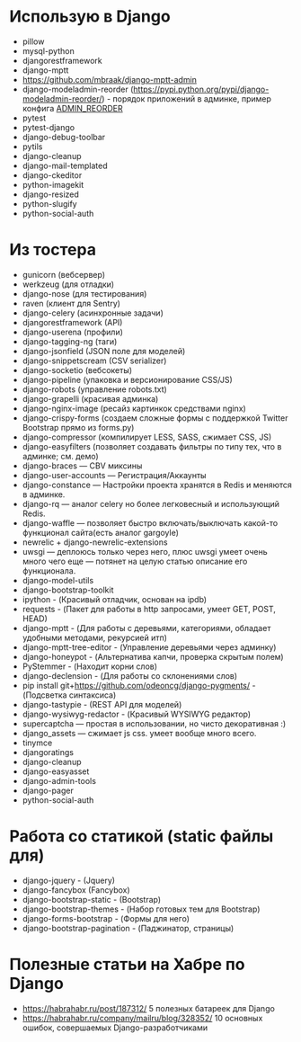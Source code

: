 # Использую в Django

* pillow
* mysql-python
* djangorestframework
* django-mptt
* https://github.com/mbraak/django-mptt-admin
* django-modeladmin-reorder (https://pypi.python.org/pypi/django-modeladmin-reorder/) - порядок приложений в админке, пример конфига [ADMIN_REORDER](https://github.com/Dim4n/djangohub/blob/master/ADMIN_REORDER "ADMIN_REORDER")
* pytest
* pytest-django
* django-debug-toolbar
* pytils
* django-cleanup
* django-mail-templated
* django-ckeditor
* python-imagekit
* django-resized
* python-slugify
* python-social-auth 

# Из тостера

* gunicorn (вебсервер)
* werkzeug (для отладки)
* django-nose (для тестирования)
* raven (клиент для Sentry)
* django-celery (асинхронные задачи)
* djangorestframework (API)
* django-userena (профили)
* django-tagging-ng (таги)
* django-jsonfield (JSON поле для моделей)
* django-snippetscream (CSV serializer)
* django-socketio (вебсокеты)
* django-pipeline (упаковка и версионирование CSS/JS)
* django-robots (управление robots.txt)
* django-grapelli (красивая админка)
* django-nginx-image (ресайз картинкок средствами nginx)
* django-crispy-forms (создаем сложные формы с поддержкой Twitter Bootstrap прямо из forms.py)
* django-compressor (компилирует LESS, SASS, сжимает CSS, JS)
* django-easyfilters (позволяет создавать фильтры по типу тех, что в админке; см. демо) 
* django-braces — CBV миксины
* django-user-accounts — Регистрация/Аккаунты
* django-constance — Настройки проекта хранятся в Redis и меняются в админке.
* django-rq — аналог celery но более легковесный и использующий Redis.
* django-waffle — позволяет быстро включать/выключать какой-то функционал сайта(есть аналог gargoyle)
* newrelic + django-newrelic-extensions
* uwsgi — деплоюсь только через него, плюс uwsgi умеет очень много чего еще — потянет на целую статью описание его функционала.
* django-model-utils
* django-bootstrap-toolkit
* ipython - (Красивый отладчик, основан на ipdb)
* requests - (Пакет для работы в http запросами, умеет GET, POST, HEAD)
* django-mptt - (Для работы с деревьями, категориями, обладает удобными методами, рекурсией итп)
* django-mptt-tree-editor - (Управление деревьями через админку)
* django-honeypot - (Альтернатива капчи, проверка скрытым полем)
* PyStemmer - (Находит корни слов)
* django-declension - (Для работы со склонениями слов)
* pip install git+https://github.com/odeoncg/django-pygments/ - (Подсветка синтаксиса)
* django-tastypie - (REST API для моделей)
* django-wysiwyg-redactor - (Красивый WYSIWYG редактор)
* supercaptcha — простая в использовании, но чисто декоративная :)
* django_assets — сжимает js css. умеет вообще много всего.
* tinymce
* djangoratings 
* django-cleanup
* django-easyasset
* django-admin-tools
* django-pager
* python-social-auth 

# Работа со статикой (static файлы для)

* django-jquery - (Jquery)
* django-fancybox (Fancybox)
* django-bootstrap-static - (Bootstrap)
* django-bootstrap-themes - (Набор готовых тем для Bootstrap)
* django-forms-bootstrap - (Формы для него)
* django-bootstrap-pagination - (Паджинатор, страницы) 

# Полезные статьи на Хабре по Django

* https://habrahabr.ru/post/187312/ 5 полезных батареек для Django
* https://habrahabr.ru/company/mailru/blog/328352/ 10 основных ошибок, совершаемых Django-разработчиками 
